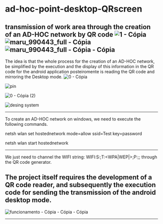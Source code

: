# ad-hoc-point-desktop-QRscreen
transmission of work area through the creation of an AD-HOC network by QR code
![1 - Cópia](https://user-images.githubusercontent.com/39824080/90968088-bf24ca80-e4be-11ea-8cdd-2f716957817a.jpg)
![maru_990443_full - Cópia](https://user-images.githubusercontent.com/39824080/90968073-96043a00-e4be-11ea-888c-96c535420b74.jpg)
![maru_990443_full - Cópia - Cópia](https://user-images.githubusercontent.com/39824080/90968074-9a305780-e4be-11ea-82a4-f1a33b2a6136.jpg)
---------------------------------------------------------------------------------------------
The idea is that the whole process for the creation of an AD-HOC network, be simplified by the execution and the display of this information in the QR code for the android application posteiromente is reading the QR code and mirroring the Desktop mode.
![0 - Cópia](https://user-images.githubusercontent.com/39824080/90967996-ba134b80-e4bd-11ea-8116-745ff638c92c.jpg)

![pin](https://user-images.githubusercontent.com/39824080/90968004-c697a400-e4bd-11ea-9a63-38440712b42b.jpg)

![0 - Cópia (2)](https://user-images.githubusercontent.com/39824080/90968005-ceefdf00-e4bd-11ea-84a6-55daecc3d5cd.jpg)


![desing system](https://user-images.githubusercontent.com/39824080/90967931-779d3f00-e4bc-11ea-8dc2-1bed38391569.png)

---------------------------------------------------------------------------------------------
To create an AD-HOC network on windows, we need to execute the following commands.

netsh wlan set hostednetwork mode=allow ssid=Test key=password

netsh wlan start hostednetwork

---------------------------------------------------------------------------------------------

We just need to channel the WIFI string: WIFI:S:<SSID>;T:<WPA|WEP|>;P:<password>;; through the QR code generator.

The project itself requires the development of a QR code reader, and subsequently the execution code for sending the transmission of the android desktop mode.
---------------------------------------------------------------------------------------------
![funcionamento - Cópia - Cópia - Cópia](https://user-images.githubusercontent.com/39824080/90968404-445dae80-e4c2-11ea-9cf6-192108b09ef5.png)

---------------------------------------------------------------------------------------------
